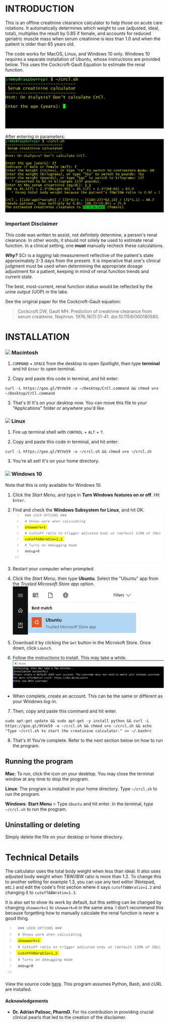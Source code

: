 # INTRODUCTION
This is an offline creatinine clearance calculator to help those on acute care rotations. 
It automatically determines which weight to use (adjusted, ideal, total), multiplies the result
by 0.85 if female, and accounts for reduced geriatric muscle mass when serum creatinine is less than
1.0 and when the patient is older than 65 years old.

The code works for MacOS, Linux, and Windows 10 only. Windows 10 requires a separate installation of Ubuntu, whose instructions are provided below. This uses the Cockcroft-Gault Equation to estimate the renal function.

![(Program when ran](img/start.png)

After entering in parameters:
![After entering in parameters](img/result.png)

### Important Disclaimer
This code was written to assist, not definitely determine, a person's renal clearance. In other words, it should not solely be used to estimate renal function. In a clinical setting, one **must** manually recheck these calculations.

**_Why?_** SCr is a *lagging* lab measurement reflective of the patient's state approximately 2-3 days from the present. It is imperative that one's clinical judgment must be used when determining the appropriate dosage adjustment for a patient, keeping in mind of renal function trends and current state.

The best, most-current, renal function status would be reflected by the urine output (UOP) in the labs.

See the original paper for the Cockcroft-Gault equation:
> Cockcroft DW, Gault MH. Prediction of creatinine clearance from serum creatinine. Nephron. 1976;16(1):31-41.
> doi:10.1159/000180580.


# INSTALLATION
### <img src="http://icons.iconarchive.com/icons/icons8/windows-8/256/Systems-Mac-Os-icon.png" width="20">   Macintosh
1. `COMMAND` + `SPACE` from the desktop to open Spotlight, then type **terminal** and hit `Enter` to open terminal.

2. Copy and paste this code in terminal, and hit enter:
```
curl -L https://goo.gl/9tVe59 -o ~/Desktop/CrCl.command && chmod u+x ~/Desktop/CrCl.command
```

3. That's it! It's on your desktop now. You can move this file to your "Applications" folder or anywhere you'd like.

### <img src="https://cdn4.iconfinder.com/data/icons/proglyphs-free/512/Linux_-_Tux-128.png" width="20">   Linux
1. Fire up terminal shell with `CONTROL` + `ALT` + `T`.

2. Copy and paste this code in terminal, and hit enter:
```
curl -L https://goo.gl/9tVe59 -o ~/crcl.sh && chmod u+x ~/crcl.sh
```

3. You're all set! It's on your home directory.


### <img src="https://image.freepik.com/free-icon/windows-8-logo_318-40228.jpg" width="20"> Windows 10
Note that this is only available for Windows 10.

1. Click the *Start Menu*, and type in **Turn Windows features on or off**. Hit `Enter`.

2. Find and check the **Windows Subsystem for Linux**, and hit OK.
![Adjustable options](img/settingscode.png)

3. Restart your computer when prompted.

4. Click the *Start Menu*, then type **Ubuntu**. Select the "Ubuntu" app from the *Trusted Microsoft Store app* option.
![Start Menu](img/ubuntumenu.png)

5. Download it by clicking the `Get` button in the Microsoft Store. Once down, click `Launch`.

6. Follow the instructions to install. This may take a while.
![Ubuntu install](img/ubuntuinstall.png)
- When complete, create an account. This can be the same or different as your Windows log-in.

7. Then, copy and paste this command and hit enter.
```
sudo apt-get update && sudo apt-get -y install python && curl -L https://goo.gl/9tVe59 -o ~/crcl.sh && chmod u+x ~/crcl.sh && echo "Type ~/crcl.sh to start the creatinine calculator." >> ~/.bashrc
```

8. That's it! You're complete. Refer to the next section below on how to run the program.


## Running the program
**Mac**: To run, click the icon on your desktop. You may close the terminal window at any time to stop the program.

**Linux**: The program is installed in your home directory. Type `~/crcl.sh` to run the program.

**Windows**: **Start Menu** > Type `Ubuntu` and hit enter. In the terminal, type `~/crcl.sh` to run the program.

## Uninstalling or deleting
Simply delete the file on your desktop or home directory.


# Technical Details
The calculator uses the total body weight when less than ideal. It also uses adjusted body weight when TBW/IBW ratio is more than 1.2. 
To change this to another setting for example 1.3, you can use any text editor (Notepad, etc.) and edit the code's first section where it says `cutoffABWratio=1.2`
and changing it to `cutoffABWratio=1.3`.
 
It is also set to show its work by default, but this setting can be changed by changing `showwork=1` to `showwork=0` in the same area. I don't recommend this because forgetting how to manually calculate the renal function is never a good thing.

![(Adjustable options](img/settingscode.png)

View the source code [here](https://github.com/jimeelicious/creatineCalculator/blob/master/crcl.sh). This program assumes Python, Bash, and cURL are installed.

#### Acknowledgements
- **Dr. Adrian Palisoc, PharmD.**
For his contribution in providing crucial clinical pearls that led to the creation of the disclaimer.
